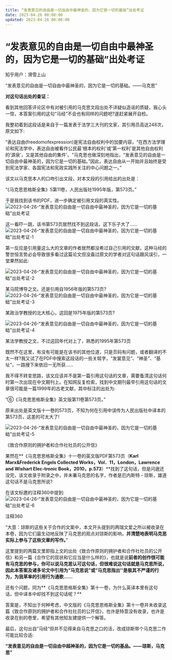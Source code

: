```yaml
---
title: “发表意见的自由是一切自由中最神圣的，因为它是一切的基础”出处考证
date: 2023-04-26 00:00:00
updated: 2023-04-26 00:00:00
---
```


# “发表意见的自由是一切自由中最神圣的，因为它是一切的基础”出处考证

知乎用户：滑雪上山

“发表意见的自由是一切自由中最神圣的，因为它是一切的基础。——马克思”

**对这句话出处的查证：**

看到其他回答评论区中有对被引用的马克思文段出处不详疑似造谣的质疑，我心头一惊，本答案引用的这句“马经”不会也有同样的问题吧?遂赶紧展开自检。

我整初着到这段话是来自于一篇发表于法学三大刊的文家，其引用员高达248次，原文如下:

“表达自由(freedomofexpression)是宪法自由权利中的加要内容，“在西方法学理论和宪法学中，表达自由被看作公民最'根本的权利'或'第一权利'是其他自由权利的‘源泉’，又是其他自由的集件'。"马克思也做深刻地指出，“发表意见的自由是一切自由中最神圣的，因为它是一切的基础。”因此，表达自由从一开始并且始终是受到宪法学家、各国宪法和宪政实践所关注的中心问题之一。”

该文以马克思本人的口吻引出文段，对本文段的引用给出的出处是：

“《马克思恩格斯全集》5第11卷，人民出版社1995年版，第573页。”

于是我找到该书的PDF，进一步确定被引用文段的真实性。
![2023-04-26-“发表意见的自由是一切自由中最神圣的，因为它是一切的基础”出处考证](assets/2023-04-26-“发表意见的自由是一切自由中最神圣的，因为它是一切的基础”出处考证.png)

这一看吓一跳，该书第573页居然找不到这段话，这下乐子大了……
![2023-04-26-“发表意见的自由是一切自由中最神圣的，因为它是一切的基础”出处考证-1](assets/2023-04-26-“发表意见的自由是一切自由中最神圣的，因为它是一切的基础”出处考证-1.png)

第一反应是引用量这么大的文章的作者居然都没希过自己引用的文献，这种马经的警世恒言势必会导致很多看过这篇论文但没盍过原文的学者对这句话跟风误引，一堂果然如此:

![2023-04-26-“发表意见的自由是一切自由中最神圣的，因为它是一切的基础”出处考证-2](assets/2023-04-26-“发表意见的自由是一切自由中最神圣的，因为它是一切的基础”出处考证-2.png)

某马院博导之文。还是引用自1956年版的第573页?
![2023-04-26-“发表意见的自由是一切自由中最神圣的，因为它是一切的基础”出处考证-3](assets/2023-04-26-“发表意见的自由是一切自由中最神圣的，因为它是一切的基础”出处考证-3.png)

某政治学教授的北大核心，这回是1975年版的第573页?

![2023-04-26-“发表意见的自由是一切自由中最神圣的，因为它是一切的基础”出处考证-4](assets/2023-04-26-“发表意见的自由是一切自由中最神圣的，因为它是一切的基础”出处考证-4.png)

某法学教授之文，不过这回年代对上了，熟悉的1995年第573页

既然不在这里，有没有可能是在该书的其他位道，只是页码有问题，或者翻译的不太一样?我又试了在PDF中搜索这段话的一些关铤字，“发裳意见”、“神圣”、“基址”，一路搜下来依旧一无所获……

我不得不转变思路，该文应该并不是第一篇引用这句话的文章，需要蚤清这句话何时第一次出现在中文期刊上。在知网反复检索，找到中文期刊最早引用这句话的文章很可能是一篇1999年的古老文献，其中标注的出处为:

“⑥《马克思恩格斯全集》英文版第11卷第573页。”

原来出处是英文版十一卷的573页，不知为何在引用中误传为人民出版社中译本的第573页，这差的可太大了!

![2023-04-26-“发表意见的自由是一切自由中最神圣的，因为它是一切的基础”出处考证-5](assets/2023-04-26-“发表意见的自由是一切自由中最神圣的，因为它是一切的基础”出处考证-5.png)

《致合作原则的拥护者和合作社社员的公开信》

果然在**《马克思恩格斯全集》十一卷的英文版PDF第573页（**Karl Marx&Frederick Engels Collected Works，Vol．11，London，Lawrence and Wishart Elec-tronic Book，2010，p.573**）**找到了这句话，但是问遨还没完，该文收录于附录之中，并未署马克思的名字，作者是厄内斯特・琼斯，雄道这句话不是马克思所说?

在该文标邀的注释360中提到:
![2023-04-26-“发表意见的自由是一切自由中最神圣的，因为它是一切的基础”出处考证-6](assets/2023-04-26-“发表意见的自由是一切自由中最神圣的，因为它是一切的基础”出处考证-6.png)

注释360

“大意：琼斯的这些关于合作的文案中，本文开头提到的两瑞文爱之所以被收录在本卷，因为它们最生动地反陕了马克思的观点对琼斯的影响，**并清楚地表明马克思实际上参与了这些文章的写作。**”

这里提到的两篇文里即指上文的出处《致合作原则的拥护者和合作社社员的公开信》和另一篇《合作它的现状和它应当是什么样的》，也就是说**前者的创作很可能有马克思的参与，你可以说马克思认可这句话，但很难说这句话就是马克思所说，因此本答案及诸多论文中引用为“马克思说”或“马克思指出''是极其不严谨的行为，为我草率的引用行为通歌……**

还有个问题，同为**《马克思恩格斯全集》第十一卷，为什么英译本里有这句话，但中译本中却找不到这句话呢？**

答案是，不知出于何种考虑，中文版的《马克思恩格斯全集》第十一卷并未收录这篇《致合作原则的拥护者和合作社社员的公开信》，也许是特意没有收录，也许是收录在别的卷里，希望有其他知友建提供一个解答。

最后，这句出自“马经”但并不见得来自马克思之口的活，改成琼斯带个马克思二作可能比较合适:

**“发表意见的自由是一切自由中超神圣的，因为它是一切的基品。——琼斯，马克思”**
